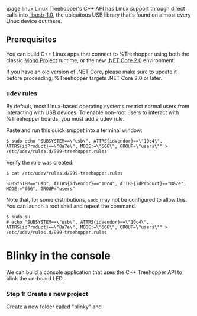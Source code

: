 \page linux Linux
Treehopper's C++ API has Linux support through direct calls into [libusb-1.0](http://libusb.info/), the ubiquitous USB library that's found on almost every Linux device out there.

## Prerequisites
You can build C++ Linux apps that connect to %Treehopper using both the classic [Mono Project](https://www.mono-project.com/) runtime, or the new [.NET Core 2.0](https://www.microsoft.com/net/learn/get-started/linux/rhel) environment.

If you have an old version of .NET Core, please make sure to update it before proceeding; %Treehopper targets .NET Core 2.0 or later.

### udev rules
By default, most Linux-based operating systems restrict normal users from interacting with USB devices. To enable non-root users to interact with %Treehopper boards, you must add a udev rule.

Paste and run this quick snippet into a terminal window:
```
$ sudo echo "SUBSYSTEM==\"usb\", ATTRS{idVendor}==\"10c4\", ATTRS{idProduct}==\"8a7e\", MODE:=\"666\", GROUP=\"users\"" > /etc/udev/rules.d/999-treehopper.rules
```
Verify the rule was created:
```
$ cat /etc/udev/rules.d/999-treehopper.rules 

SUBSYSTEM=="usb", ATTRS{idVendor}=="10c4", ATTRS{idProduct}=="8a7e", MODE:="666", GROUP="users"
```

Note that, for some distributions, `sudo` may not be configured to allow this. You can launch a root shell and repeat the command.
```
$ sudo su
# echo "SUBSYSTEM==\"usb\", ATTRS{idVendor}==\"10c4\", ATTRS{idProduct}==\"8a7e\", MODE:=\"666\", GROUP=\"users\"" > /etc/udev/rules.d/999-treehopper.rules
```

# Blinky in the console
We can build a console application that uses the C++ Treehopper API to blink the on-board LED.

### Step 1: Create a new project
Create a new folder called "blinky" and 